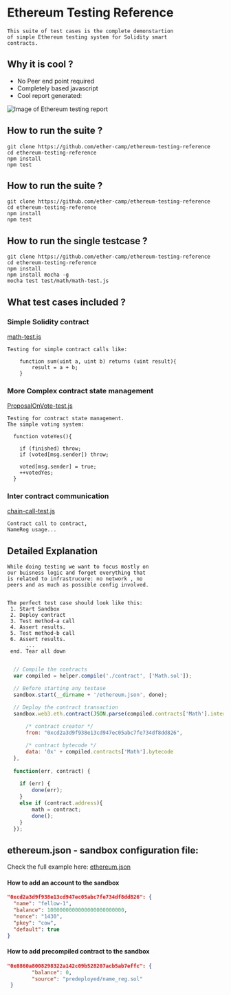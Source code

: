 # Ethereum Testing Reference

```
This suite of test cases is the complete demonstartion 
of simple Ethereum testing system for Solidity smart 
contracts.
```

##  Why it is cool ? 

* No Peer end point required
* Completely based javascript
* Cool report generated: 

![Image of Ethereum testing report](http://i.imgur.com/ZcA3JMT.png)

##  How to run the suite ?  
```
git clone https://github.com/ether-camp/ethereum-testing-reference
cd ethereum-testing-reference
npm install 
npm test
```

##  How to run the suite ?  
```
git clone https://github.com/ether-camp/ethereum-testing-reference
cd ethereum-testing-reference
npm install 
npm test
```

##  How to run the single testcase ?  
```
git clone https://github.com/ether-camp/ethereum-testing-reference
cd ethereum-testing-reference
npm install
npm install mocha -g 
mocha test test/math/math-test.js
```


##  What test cases included ?  

### Simple Solidity contract  
[math-test.js](https://github.com/ether-camp/ethereum-testing-reference/blob/master/test/math/math-test.js)
```
Testing for simple contract calls like: 

	function sum(uint a, uint b) returns (uint result){	    
		result = a + b;
	}
```

### More Complex contract state management
[ProposalOnVote-test.js](https://github.com/ether-camp/ethereum-testing-reference/blob/master/test/vote/ProposalOnVote-test.js)
```
Testing for contract state management.
The simple voting system: 

  function voteYes(){
  
    if (finished) throw;
    if (voted[msg.sender]) throw;

    voted[msg.sender] = true;
	++votedYes;  
  }
```

### Inter contract communication

[chain-call-test.js](https://github.com/ether-camp/ethereum-testing-reference/blob/master/test/chain/chain-call-test.js)
```
Contract call to contract, 
NameReg usage...
```

## Detailed Explanation

```
While doing testing we want to focus mostly on 
our buisness logic and forget everything that 
is related to infrastrucure: no network , no 
peers and as much as possible config involved.


The perfect test case should look like this: 
 1. Start Sandbox
 2. Deploy contract 
 3. Test method-a call
 4. Assert results.
 5. Test method-b call
 6. Assert results.
      ...
 end. Tear all down

```


```javascript

  // Compile the contracts
  var compiled = helper.compile('./contract', ['Math.sol']);

  // Before starting any testase
  sandbox.start(__dirname + '/ethereum.json', done);

  // Deploy the contract transaction 
  sandbox.web3.eth.contract(JSON.parse(compiled.contracts['Math'].interface)).new({
	  
	  /* contract creator */ 
	  from: "0xcd2a3d9f938e13cd947ec05abc7fe734df8dd826",

	  /* contract bytecode */ 
	  data: '0x' + compiled.contracts['Math'].bytecode			
  }, 
  
  function(err, contract) {
		
	if (err) {
		done(err);
	}
	else if (contract.address){
  		math = contract;
	  	done();
	}			
  });	  

```



## ethereum.json - sandbox configuration file: 

Check the full example here: [ethereum.json](https://github.com/ether-camp/ethereum-testing-reference/blob/master/test/math/ethereum.json)

#### How to add an account to the sandbox
```json
"0xcd2a3d9f938e13cd947ec05abc7fe734df8dd826": {
  "name": "fellow-1", 
  "balance": 1000000000000000000000000,
  "nonce": "1430",
  "pkey": "cow",
  "default": true
}

```

#### How to add precompiled contract to the sandbox

```json
"0x0860a8008298322a142c09b528207acb5ab7effc": {
        "balance": 0,
        "source": "predeployed/name_reg.sol"
 }
```


